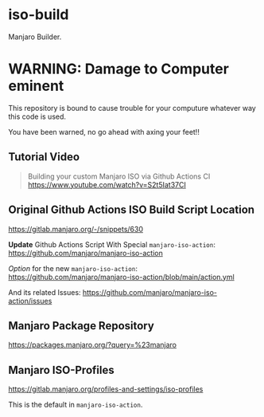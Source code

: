 # iso-build
Manjaro Builder.

# WARNING: Damage to Computer eminent

This repository is bound to cause trouble for your computure
whatever way this code is used.

You have been warned, no go ahead with axing your feet!!

## Tutorial Video

> Building your custom Manjaro ISO via Github Actions CI
https://www.youtube.com/watch?v=S2t5Iat37CI

## Original Github Actions ISO Build Script Location

https://gitlab.manjaro.org/-/snippets/630

**Update** Github Actions Script With Special `manjaro-iso-action`:
https://github.com/manjaro/manjaro-iso-action

*Option* for the new `manjaro-iso-action`:
https://github.com/manjaro/manjaro-iso-action/blob/main/action.yml

And its related Issues:
https://github.com/manjaro/manjaro-iso-action/issues

## Manjaro Package Repository

https://packages.manjaro.org/?query=%23manjaro

## Manjaro ISO-Profiles

https://gitlab.manjaro.org/profiles-and-settings/iso-profiles

This is the default in `manjaro-iso-action`.

